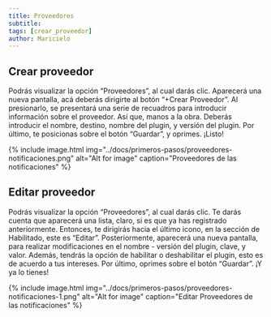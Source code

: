 ```yaml
---
title: Proveedores
subtitle: 
tags: [crear_proveedor]
author: Maricielo
---
```


## Crear proveedor

Podrás visualizar la opción “Proveedores”, al cual darás clic.
Aparecerá una nueva pantalla, acá deberás dirigirte al botón “+Crear Proveedor”. Al presionarlo, se presentará una serie de recuadros para introducir información sobre el proveedor. Así que, manos a la obra. Deberás introducir el nombre, destino, nombre del plugin, y versión del plugin. 
Por último, te posicionas sobre el botón “Guardar”, y oprimes. ¡Listo!

{% include image.html img="../docs/primeros-pasos/proveedores-notificaciones.png" alt="Alt for image" caption="Proveedores de las notificaciones" %}

## Editar proveedor

Podrás visualizar la opción “Proveedores”, al cual darás clic.
Te darás cuenta que aparecerá una lista, claro, si es que ya has registrado anteriormente. Entonces, te dirigirás hacia el último icono, en la sección de Habilitado, este es “Editar”.
Posteriormente, aparecerá una nueva pantalla, para realizar modificaciones en el nombre - versión del plugin, clave, y valor. Además, tendrás la opción de habilitar o deshabilitar el plugin, esto es de acuerdo a tus intereses. 
Por último, oprimes sobre el botón “Guardar”. ¡Y ya lo tienes!

{% include image.html img="../docs/primeros-pasos/proveedores-notificaciones-1.png" alt="Alt for image" caption="Editar Proveedores de las notificaciones" %}